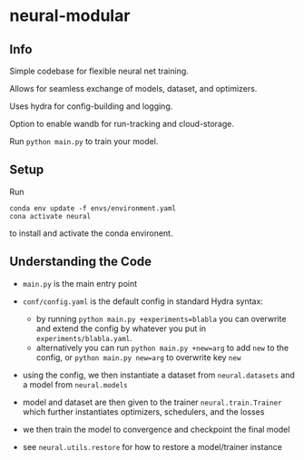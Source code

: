 # neural-modular

## Info

Simple codebase for flexible neural net training.

Allows for seamless exchange of models, dataset, and optimizers.

Uses hydra for config-building and logging.

Option to enable wandb for run-tracking and cloud-storage.

Run `python main.py` to train your model.

## Setup

Run
```
conda env update -f envs/environment.yaml
cona activate neural
```
to install and activate the conda environent.


## Understanding the Code

* `main.py` is the main entry point
* `conf/config.yaml` is the default config in standard Hydra syntax:
    * by running `python main.py +experiments=blabla` you can overwrite and extend the config by whatever you put in `experiments/blabla.yaml`.
    * alternatively you can run `python main.py +new=arg` to add `new` to the config, or `python main.py new=arg` to overwrite key `new`

* using the config, we then instantiate a dataset from `neural.datasets` and a model from `neural.models`

* model and dataset are then given to the trainer `neural.train.Trainer` which further instantiates optimizers, schedulers, and the losses

* we then train the model to convergence and checkpoint the final model

* see `neural.utils.restore` for how to restore a model/trainer instance
